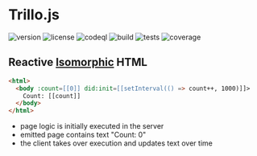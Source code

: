 # Trillo.js

![version](https://img.shields.io/github/package-json/v/fcapolini/trillo?style=flat-square)
![license](https://img.shields.io/github/license/fcapolini/trillo?style=flat-square)
![codeql](https://img.shields.io/github/actions/workflow/status/fcapolini/trillo/codeql.yml?branch=main&style=flat-square&label=codeql)
![build](https://img.shields.io/github/actions/workflow/status/fcapolini/trillo/node.js.yml?branch=main&style=flat-square)
![tests](https://img.shields.io/endpoint?style=flat-square&url=https://gist.githubusercontent.com/fcapolini/ee36283cfd3eb89ecdd1e5d23910682f/raw/trillo-junit-tests.json)
![coverage](https://img.shields.io/endpoint?style=flat-square&url=https%3A%2F%2Fgist.githubusercontent.com%2Ffcapolini%2Fee36283cfd3eb89ecdd1e5d23910682f%2Fraw%2Ftrillo-cobertura-coverage.json)

## Reactive [Isomorphic](https://en.wikipedia.org/wiki/Isomorphic_JavaScript) HTML

```html
<html>
  <body :count=[[0]] did:init=[[setInterval(() => count++, 1000)]]>
    Count: [[count]]
  </body>
</html>
```

* page logic is initially executed in the server
* emitted page contains text "Count: 0"
* the client takes over execution and updates text over time
